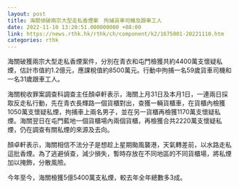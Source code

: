```yaml
---
layout: post
title: 海關偵破兩宗大型走私香煙案　拘捕貨車司機及跟車工人
date: 2022-11-10 13:20:51.000000000 +08:00
link: https://news.rthk.hk/rthk/ch/component/k2/1675001-20221110.htm
categories: rthk
---
```


海關破獲兩宗大型走私香煙案件，分別在青衣和屯門檢獲共約4400萬支懷疑私煙，估計市值約1.2億元，應課稅值約8500萬元。行動中拘捕一名59歲貨車司機和一名31歲跟車工人。

海關稅收罪案調查科調查主任顏卓軒表示，海關上月31日及本月1日，一連兩日採取反走私行動，先在青衣長輝路一個貨櫃對出，查獲一輛貨櫃車，在貨櫃內檢獲1050萬支懷疑私煙，拘捕車上兩名男子，並在另一貨櫃再檢獲1170萬支懷疑私煙。海關翌日在屯門藍地一個貨櫃場內兩個貨櫃，再檢獲合共2220萬支懷疑私煙，仍在調查有關私煙的來源及去向。

顏卓軒表示，海關相信不法分子是想趁上星期颱風襲港，天氣轉差前，以水路走私這批香煙。為了逃避偵查，減少損失，暫時存放在不同地區的不同貨櫃場，將私煙加以掩飾，分散風險。

今年至今，海關檢獲5億5400萬支私煙，較去年全年總數多3成。
